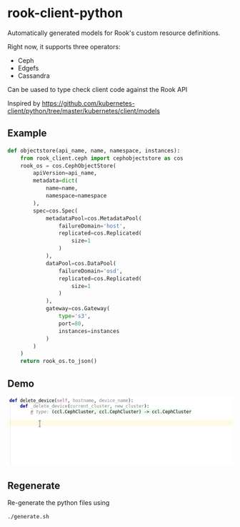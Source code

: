 # rook-client-python

Automatically generated models for Rook's custom resource definitions.

Right now, it supports three operators:

* Ceph
* Edgefs
* Cassandra

Can be uased to type check client code against the Rook API

Inspired by https://github.com/kubernetes-client/python/tree/master/kubernetes/client/models


## Example

```python
def objectstore(api_name, name, namespace, instances):
    from rook_client.ceph import cephobjectstore as cos
    rook_os = cos.CephObjectStore(
        apiVersion=api_name,
        metadata=dict(
            name=name,
            namespace=namespace
        ),
        spec=cos.Spec(
            metadataPool=cos.MetadataPool(
                failureDomain='host',
                replicated=cos.Replicated(
                    size=1
                )
            ),
            dataPool=cos.DataPool(
                failureDomain='osd',
                replicated=cos.Replicated(
                    size=1
                )
            ),
            gateway=cos.Gateway(
                type='s3',
                port=80,
                instances=instances
            )
        )
    )
    return rook_os.to_json()
```

## Demo

![](rook-python-client-demo.gif)

## Regenerate

Re-generate the python files using 

```bash
./generate.sh
```
